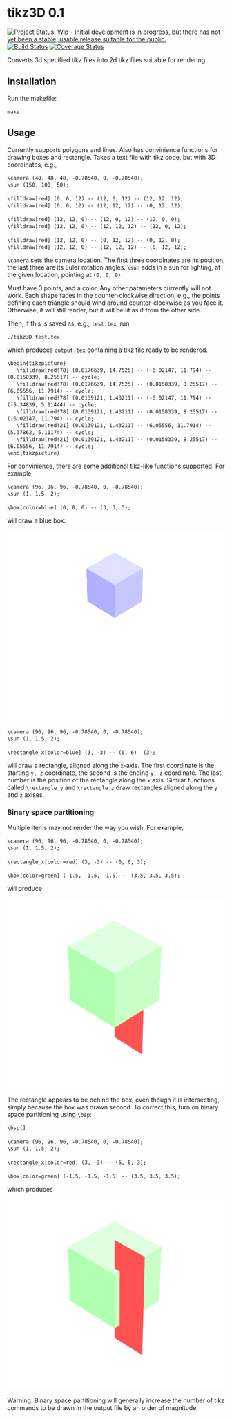 # tikz3D 0.1

[![Project Status: Wip - Initial development is in progress, but there has not yet been a stable, usable release suitable for the public.](http://www.repostatus.org/badges/0.1.0/wip.svg)](http://www.repostatus.org/#wip) 
[![Build Status](https://travis-ci.org/njanetos/tikz3d.svg?branch=master)](https://travis-ci.org/njanetos/tikz3d)
[![Coverage Status](https://coveralls.io/repos/njanetos/tikz3d/badge.svg?branch=master&service=github)](https://coveralls.io/github/njanetos/tikz3d?branch=master)

Converts 3d specified tikz files into 2d tikz files suitable for rendering.

## Installation

Run the makefile:

```
make
```

## Usage

Currently supports polygons and lines. Also has convinience functions for drawing boxes and rectangle. Takes a text file with tikz code, but with 3D coordinates, e.g.,

```
\camera (48, 48, 48, -0.78540, 0, -0.78540);
\sun (150, 100, 50);

\filldraw[red] (0, 0, 12) -- (12, 0, 12) -- (12, 12, 12);
\filldraw[red] (0, 0, 12) -- (12, 12, 12) -- (0, 12, 12);

\filldraw[red] (12, 12, 0) -- (12, 0, 12) -- (12, 0, 0);
\filldraw[red] (12, 12, 0) -- (12, 12, 12) -- (12, 0, 12);

\filldraw[red] (12, 12, 0) -- (0, 12, 12) -- (0, 12, 0);
\filldraw[red] (12, 12, 0) -- (12, 12, 12) -- (0, 12, 12);
```

`\camera` sets the camera location. The first three coordinates are its position, the last three are its Euler rotation angles. `\sun` adds in a sun for lighting, at the given location, pointing at `(0, 0, 0)`.

Must have 3 points, and a color. Any other parameters currently will not work. Each shape faces in the counter-clockwise direction, e.g., the points defining each triangle should wind around counter-clockwise as you face it. Otherwise, it will still render, but it will be lit as if from the other side.

Then, if this is saved as, e.g., `test.tex`, run

```
./tikz3D test.tex
```

which produces `output.tex` containing a tikz file ready to be rendered.

```
\begin{tikzpicture}
   \filldraw[red!78] (0.0176639, 14.7525) -- (-6.02147, 11.794) -- (0.0158339, 8.25517) -- cycle;
   \filldraw[red!78] (0.0176639, 14.7525) -- (0.0158339, 8.25517) -- (6.05556, 11.7914) -- cycle;
   \filldraw[red!78] (0.0139121, 1.43211) -- (-6.02147, 11.794) -- (-5.34839, 5.11444) -- cycle;
   \filldraw[red!78] (0.0139121, 1.43211) -- (0.0158339, 8.25517) -- (-6.02147, 11.794) -- cycle;
   \filldraw[red!21] (0.0139121, 1.43211) -- (6.05556, 11.7914) -- (5.37862, 5.11174) -- cycle;
   \filldraw[red!21] (0.0139121, 1.43211) -- (0.0158339, 8.25517) -- (6.05556, 11.7914) -- cycle;
\end{tikzpicture}
```

For convinience, there are some additional tikz-like functions supported. For example,

```
\camera (96, 96, 96, -0.78540, 0, -0.78540);
\sun (1, 1.5, 2);

\box[color=blue] (0, 0, 0) -- (3, 3, 3);
```

will draw a blue box:

[!["Blue box."](https://github.com/njanetos/tikz3d/raw/master/example.png)](https://github.com/njanetos/tikz3d/raw/master/example.png)

```
\camera (96, 96, 96, -0.78540, 0, -0.78540);
\sun (1, 1.5, 2);

\rectangle_x[color=blue] (3, -3) -- (6, 6)  (3);
```

will draw a rectangle, aligned along the `x`-axis. The first coordinate is the starting `y, z` coordinate, the second is the ending `y, z` coordinate. The last number is the position of the rectangle along the `x` axis. Similar functions called `\rectangle_y` and `\rectangle_z` draw rectangles aligned along the `y` and `z` axises.

### Binary space partitioning

Multiple items may not render the way you wish. For example,

```
\camera (96, 96, 96, -0.78540, 0, -0.78540);
\sun (1, 1.5, 2);

\rectangle_x[color=red] (3, -3) -- (6, 6, 3);

\box[color=green] (-1.5, -1.5, -1.5) -- (3.5, 3.5, 3.5);
```
will produce

[!["Broken."](https://github.com/njanetos/tikz3d/raw/master/example_no_bsp.png)](https://github.com/njanetos/tikz3d/raw/master/example_no_bsp.png)

The rectangle appears to be behind the box, even though it is intersecting, simply because the box was drawn second. To correct this, turn on binary space partitioning using `\bsp`:

```
\bsp[]

\camera (96, 96, 96, -0.78540, 0, -0.78540);
\sun (1, 1.5, 2);

\rectangle_x[color=red] (3, -3) -- (6, 6, 3);

\box[color=green] (-1.5, -1.5, -1.5) -- (3.5, 3.5, 3.5);
```

which produces

[!["Fixed."](https://github.com/njanetos/tikz3d/raw/master/example_bsp.png)](https://github.com/njanetos/tikz3d/raw/master/example_bsp.png)

Warning: Binary space partitioning will generally increase the number of tikz commands to be drawn in the output file by an order of magnitude.
